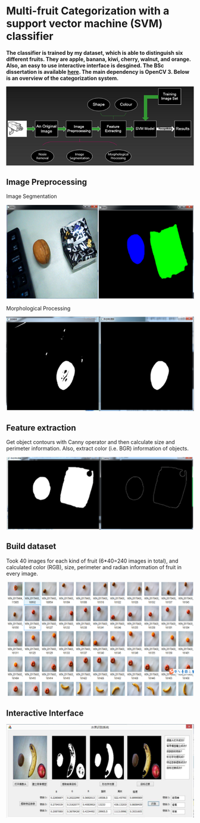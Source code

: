 # Multi-fruit Categorization with a support vector machine (SVM) classifier

**The classifier is trained by my dataset, which is able to distinguish six different fruits. They are apple, banana, kiwi, cherry, walnut, and orange. Also, an easy to use interactive interface is desgined. The BSc dissertation is available [here](https://github.com/Lucas-ZhipengLiu/Fruits-Categorization-with-SVM-/blob/master/%E5%88%98%E5%BF%97%E9%B9%8F-%E6%AF%95%E4%B8%9A%E8%AE%BE%E8%AE%A1%E7%BB%88%E7%A8%BF.pdf). The main dependency is OpenCV 3. Below is an overview of the categorization system.**

![alt text](https://github.com/Lucas-ZhipengLiu/Fruits-Categorization-with-SVM-/blob/master/Images/3.png)

## Image Preprocessing

Image Segmentation

![alt text](https://github.com/Lucas-ZhipengLiu/Fruits-Categorization-with-SVM-/blob/master/Images/4.png)

Morphological Processing

![alt text](https://github.com/Lucas-ZhipengLiu/Fruits-Categorization-with-SVM-/blob/master/Images/5.png)

## Feature extraction
Get object contours with Canny operator and then calculate size and perimeter information. Also, extract color (i.e. BGR) information of objects. 

![alt text](https://github.com/Lucas-ZhipengLiu/Fruits-Categorization-with-SVM-/blob/master/Images/6.PNG)

## Build dataset
Took 40 images for each kind of fruit (6*40=240 images in total), and calculated color (RGB), size, perimeter and radian information of fruit in every image.

![alt text](https://github.com/Lucas-ZhipengLiu/Fruits-Categorization-with-SVM-/blob/master/Images/7.png)

## Interactive Interface 

![alt text](https://github.com/Lucas-ZhipengLiu/Fruits-Categorization-with-SVM-/blob/master/Images/10.PNG)


